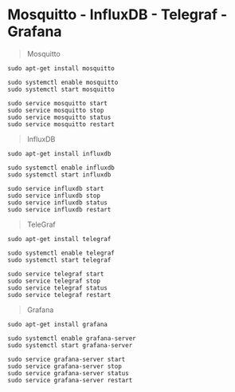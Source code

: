 # Mosquitto - InfluxDB - Telegraf - Grafana

> Mosquitto 
```
sudo apt-get install mosquitto
```

```
sudo systemctl enable mosquitto
sudo systemctl start mosquitto
```

```
sudo service mosquitto start
sudo service mosquitto stop
sudo service mosquitto status
sudo service mosquitto restart
```


> InfluxDB 
```
sudo apt-get install influxdb
```

```
sudo systemctl enable influxdb
sudo systemctl start influxdb
```

```
sudo service influxdb start
sudo service influxdb stop
sudo service influxdb status
sudo service influxdb restart
```

> TeleGraf
```
sudo apt-get install telegraf
```

```
sudo systemctl enable telegraf
sudo systemctl start telegraf
```

```
sudo service telegraf start
sudo service telegraf stop
sudo service telegraf status
sudo service telegraf restart
```


> Grafana
```
sudo apt-get install grafana
```

```
sudo systemctl enable grafana-server
sudo systemctl start grafana-server
```

```
sudo service grafana-server start
sudo service grafana-server stop
sudo service grafana-server status
sudo service grafana-server restart
```

